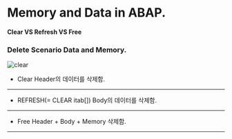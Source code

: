 
# Memory and Data in  ABAP.


**Clear VS Refresh VS  Free**

### Delete Scenario Data and Memory.
![clear](https://user-images.githubusercontent.com/44318904/48554399-a36fb600-e921-11e8-858a-57945f624c25.gif)

* Clear
Header의 데이터를 삭제함.
***
* REFRESH(= CLEAR itab[])
Body의 데이터를 삭제함.
***
* Free
Header + Body + Memory 삭제함.
*** 
